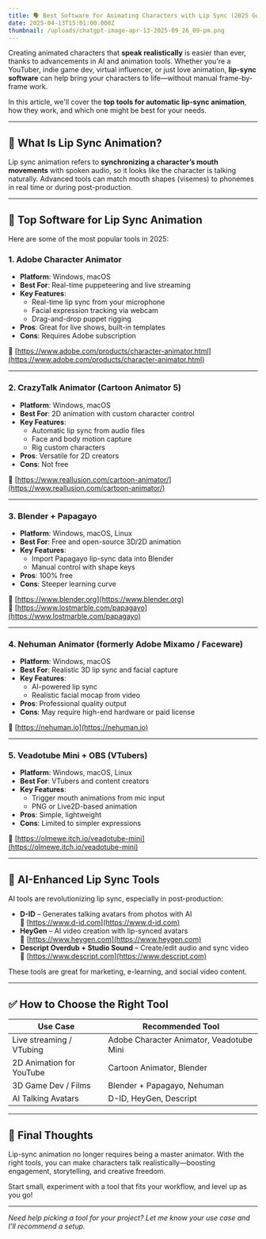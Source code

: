 ```yaml
---
title: 🗣️ Best Software for Animating Characters with Lip Sync (2025 Guide)
date: 2025-04-13T15:01:00.000Z
thumbnail: /uploads/chatgpt-image-apr-13-2025-09_26_09-pm.png
---
```

Creating animated characters that **speak realistically** is easier than ever, thanks to advancements in AI and animation tools. Whether you're a YouTuber, indie game dev, virtual influencer, or just love animation, **lip-sync software** can help bring your characters to life—without manual frame-by-frame work.

In this article, we'll cover the **top tools for automatic lip-sync animation**, how they work, and which one might be best for your needs.

---

## 🎯 What Is Lip Sync Animation?

Lip sync animation refers to **synchronizing a character’s mouth movements** with spoken audio, so it looks like the character is talking naturally. Advanced tools can match mouth shapes (visemes) to phonemes in real time or during post-production.

---

## 🧰 Top Software for Lip Sync Animation

Here are some of the most popular tools in 2025:

### 1. **Adobe Character Animator**

- **Platform**: Windows, macOS  
- **Best For**: Real-time puppeteering and live streaming  
- **Key Features**:  
  - Real-time lip sync from your microphone  
  - Facial expression tracking via webcam  
  - Drag-and-drop puppet rigging  
- **Pros**: Great for live shows, built-in templates  
- **Cons**: Requires Adobe subscription

🔗 [https://www.adobe.com/products/character-animator.html](https://www.adobe.com/products/character-animator.html)

---

### 2. **CrazyTalk Animator (Cartoon Animator 5)**

- **Platform**: Windows, macOS  
- **Best For**: 2D animation with custom character control  
- **Key Features**:  
  - Automatic lip sync from audio files  
  - Face and body motion capture  
  - Rig custom characters  
- **Pros**: Versatile for 2D creators  
- **Cons**: Not free

🔗 [https://www.reallusion.com/cartoon-animator/](https://www.reallusion.com/cartoon-animator/)

---

### 3. **Blender + Papagayo**

- **Platform**: Windows, macOS, Linux  
- **Best For**: Free and open-source 3D/2D animation  
- **Key Features**:  
  - Import Papagayo lip-sync data into Blender  
  - Manual control with shape keys  
- **Pros**: 100% free  
- **Cons**: Steeper learning curve

🔗 [https://www.blender.org](https://www.blender.org)  
🔗 [https://www.lostmarble.com/papagayo](https://www.lostmarble.com/papagayo)

---

### 4. **Nehuman Animator (formerly Adobe Mixamo / Faceware)**

- **Platform**: Windows, macOS  
- **Best For**: Realistic 3D lip sync and facial capture  
- **Key Features**:  
  - AI-powered lip sync  
  - Realistic facial mocap from video  
- **Pros**: Professional quality output  
- **Cons**: May require high-end hardware or paid license

🔗 [https://nehuman.io](https://nehuman.io)

---

### 5. **Veadotube Mini + OBS (VTubers)**

- **Platform**: Windows, macOS, Linux  
- **Best For**: VTubers and content creators  
- **Key Features**:  
  - Trigger mouth animations from mic input  
  - PNG or Live2D-based animation  
- **Pros**: Simple, lightweight  
- **Cons**: Limited to simpler expressions

🔗 [https://olmewe.itch.io/veadotube-mini](https://olmewe.itch.io/veadotube-mini)

---

## 🔮 AI-Enhanced Lip Sync Tools

AI tools are revolutionizing lip sync, especially in post-production:

- **D-ID** – Generates talking avatars from photos with AI  
  🔗 [https://www.d-id.com](https://www.d-id.com)  
- **HeyGen** – AI video creation with lip-synced avatars  
  🔗 [https://www.heygen.com](https://www.heygen.com)  
- **Descript Overdub + Studio Sound** – Create/edit audio and sync video  
  🔗 [https://www.descript.com](https://www.descript.com)

These tools are great for marketing, e-learning, and social video content.

---

## ✅ How to Choose the Right Tool

| Use Case                     | Recommended Tool             |
|-----------------------------|------------------------------|
| Live streaming / VTubing    | Adobe Character Animator, Veadotube Mini |
| 2D Animation for YouTube    | Cartoon Animator, Blender    |
| 3D Game Dev / Films         | Blender + Papagayo, Nehuman  |
| AI Talking Avatars          | D-ID, HeyGen, Descript       |

---

## 🧠 Final Thoughts

Lip-sync animation no longer requires being a master animator. With the right tools, you can make characters talk realistically—boosting engagement, storytelling, and creative freedom.

Start small, experiment with a tool that fits your workflow, and level up as you go!

---

*Need help picking a tool for your project? Let me know your use case and I’ll recommend a setup.*
